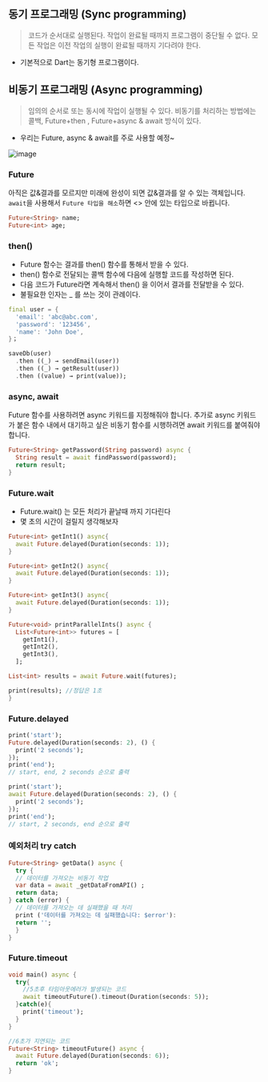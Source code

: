 ## 동기 프로그래밍 (Sync programming)
> 코드가 순서대로 실행된다. 작업이 완료될 때까지 프로그램이 중단될 수 없다. 모든 작업은 이전 작업의 실행이 완료될 때까지 기다려야 한다.

- 기본적으로 Dart는 동기형 프로그램이다.

## 비동기 프로그래밍 (Async programming)
> 임의의 순서로 또는 동시에 작업이 실행될 수 있다. 비동기를 처리하는 방법에는 콜백, Future+then , Future+async & await 방식이 있다.
- 우리는 Future, async & await를 주로 사용할 예정~
  
![image](https://github.com/Gunbam27/TIL/assets/95085649/115d272c-8384-4592-a7a4-e9727515ddc4)

### Future
아직은 값&결과를 모르지만 미래에 완성이 되면 값&결과를 알 수 있는 객체입니다.
`await`을 사용해서 `Future 타입을 해소`하면 <> 안에 있는 타입으로 바뀝니다.
```dart
Future<String> name;
Future<int> age;
```
### then()
- Future 함수는 결과를 then() 함수를 통해서 받을 수 있다.
- then() 함수로 전달되는 콜백 함수에 다음에 실행할 코드를 작성하면 된다.
- 다음 코드가 Future라면 계속해서 then() 을 이어서 결과를 전달받을 수 있다.
- 불필요한 인자는 _ 를 쓰는 것이 관례이다.
```dart
final user = {
  'email': 'abc@abc.com',
  'password': '123456',
  'name': 'John Doe',
}；

saveDb(user)
  .then ((_) → sendEmail(user))
  .then ((_) → getResult(user))
  .then ((value) → print(value));
```

### async, await
Future 함수를 사용하려면 async 키워드를 지정해줘야 합니다.
추가로 async 키워드가 붙은 함수 내에서
대기하고 싶은 비동기 함수를 시행하려면 await 키워드를 붙여줘야 합니다.
```dart
Future<String> getPassword(String password) async {
  String result = await findPassword(password);
  return result;
}
```
### Future.wait
- Future.wait() 는 모든 처리가 끝날때 까지 기다린다
- 몇 초의 시간이 걸릴지 생각해보자

```dart
Future<int> getInt1() async{
  await Future.delayed(Duration(seconds: 1));
}

Future<int> getInt2() async{
  await Future.delayed(Duration(seconds: 1));
}

Future<int> getInt3() async{
  await Future.delayed(Duration(seconds: 1));
}

Future<void> printParallelInts() async {
  List<Future<int>> futures = [
    getInt1(),
    getInt2(),
    getInt3(),
  ];

List<int> results = await Future.wait(futures);

print(results); //정답은 1초
}
```
### Future.delayed

```dart
print('start');
Future.delayed(Duration(seconds: 2), () {
  print('2 seconds');
});
print('end');
// start, end, 2 seconds 순으로 출력
```

```dart
print('start');
await Future.delayed(Duration(seconds: 2), () {
  print('2 seconds');
});
print('end');
// start, 2 seconds, end 순으로 출력
```
### 예외처리 try catch
```dart
Future<String> getData() async {
  try {
  // 데이터를 가져오는 비동기 작업
  var data = await _getDataFromAPI() ;
  return data;
} catch (error) {
  // 데이터를 가져오는 데 실패했을 때 처리
  print ('데이터를 가져오는 데 실패했습니다: $error'):
  return '';
  }
}
```
### Future.timeout
```dart
void main() async {
  try{
    //5초후 타임아웃에러가 발생되는 코드
    await timeoutFuture().timeout(Duration(seconds: 5));
  }catch(e){
    print('timeout');
  }
}

//6초가 지연되는 코드
Future<String> timeoutFuture() async {
  await Future.delayed(Duration(seconds: 6));
  return 'ok';
}
```
